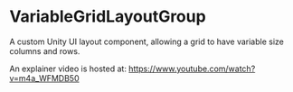 # VariableGridLayoutGroup
A custom Unity UI layout component, allowing a grid to have variable size columns and rows.

An explainer video is hosted at: https://www.youtube.com/watch?v=m4a_WFMDB50
